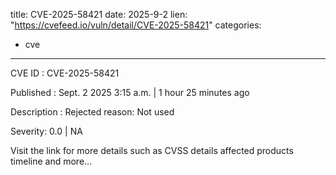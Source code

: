  
title: CVE-2025-58421
date: 2025-9-2
lien: "https://cvefeed.io/vuln/detail/CVE-2025-58421"
categories:
  - cve
---

CVE ID : CVE-2025-58421

Published :  Sept. 2
2025
3:15 a.m. | 1 hour
25 minutes ago

Description : Rejected reason: Not used

Severity: 0.0 | NA

Visit the link for more details
such as CVSS details
affected products
timeline
and more...
